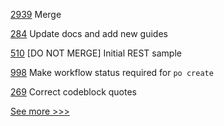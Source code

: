 
[2939](https://github.com/hyperledger/besu/pull/2939) Merge

[284](https://github.com/hyperledger/firefly/pull/284) Update docs and add new guides

[510](https://github.com/hyperledger/fabric-samples/pull/510) [DO NOT MERGE] Initial REST sample

[998](https://github.com/hyperledger/grid/pull/998) Make workflow status required for `po create`

[269](https://github.com/hyperledger/grid-docs/pull/269) Correct codeblock quotes


[See more >>>](https://start-here.hyperledger.org/pull-requests)
